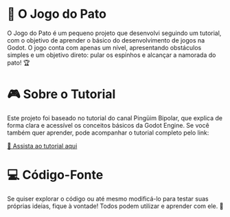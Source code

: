 <h1>🦆 O Jogo do Pato</h1>
<p>O Jogo do Pato é um pequeno projeto que desenvolvi seguindo um tutorial, com o objetivo de aprender o básico do desenvolvimento de jogos na Godot. O jogo conta com apenas um nível, apresentando obstáculos simples e um objetivo direto: pular os espinhos e alcançar a namorada do pato! 🏆</p>

<h1>🎮 Sobre o Tutorial</h1>
<p>Este projeto foi baseado no tutorial do canal Pingüim Bipolar, que explica de forma clara e acessível os conceitos básicos da Godot Engine. Se você também quer aprender, pode acompanhar o tutorial completo pelo link:</p>

<a href="https://www.youtube.com/watch?v=RO_DD1U1KWg&list=WL&index=27&t=377s&pp=gAQBiAQB">📌 Assista ao tutorial aqui</a>

<h1>💻 Código-Fonte</h1>
<p>Se quiser explorar o código ou até mesmo modificá-lo para testar suas próprias ideias, fique à vontade! Todos podem utilizar e aprender com ele. 🚀</p>

